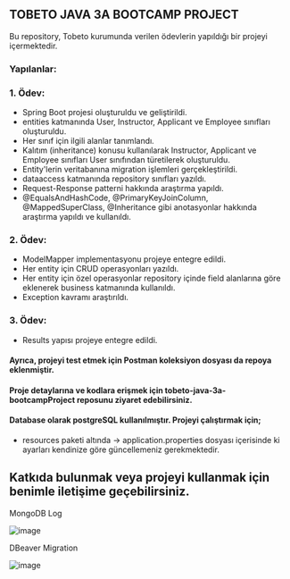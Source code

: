 ## TOBETO JAVA 3A BOOTCAMP PROJECT<br>
Bu repository, Tobeto kurumunda verilen ödevlerin yapıldığı bir projeyi içermektedir.<br>

### Yapılanlar:<br>
### 1. Ödev: <br>
- Spring Boot projesi oluşturuldu ve geliştirildi.
- entities katmanında User, Instructor, Applicant ve Employee sınıfları oluşturuldu.
- Her sınıf için ilgili alanlar tanımlandı.
- Kalıtım (inheritance) konusu kullanılarak Instructor, Applicant ve Employee sınıfları User sınıfından türetilerek oluşturuldu.
- Entity'lerin veritabanına migration işlemleri gerçekleştirildi.
- dataaccess katmanında repository sınıfları yazıldı.
- Request-Response patterni hakkında araştırma yapıldı.
- @EqualsAndHashCode, @PrimaryKeyJoinColumn, @MappedSuperClass, @Inheritance gibi anotasyonlar hakkında araştırma yapıldı ve kullanıldı.
### 2. Ödev:<br>
- ModelMapper implementasyonu projeye entegre edildi.
- Her entity için CRUD operasyonları yazıldı.
- Her entity için özel operasyonlar repository içinde field alanlarına göre eklenerek business katmanında kullanıldı.
- Exception kavramı araştırıldı.
### 3. Ödev:
- Results yapısı projeye entegre edildi.
  
#### Ayrıca, projeyi test etmek için Postman koleksiyon dosyası da repoya eklenmiştir.<br>

#### Proje detaylarına ve kodlara erişmek için tobeto-java-3a-bootcampProject reposunu ziyaret edebilirsiniz.

#### Database olarak postgreSQL kullanılmıştır. Projeyi çalıştırmak için;
- resources paketi altında -> application.properties dosyası içerisinde ki ayarları kendinize göre güncellemeniz gerekmektedir.

## Katkıda bulunmak veya projeyi kullanmak için benimle iletişime geçebilirsiniz.

MongoDB Log

![image](https://github.com/Anpuu/tobeto-java-3a-bootcampProject/assets/71339489/cdb3bf0c-3d69-4893-a608-a86430a98d23)

DBeaver Migration

![image](https://github.com/Anpuu/tobeto-java-3a-bootcampProject/assets/71339489/9a67811e-d1f8-49f3-acf9-3895ec009238)

